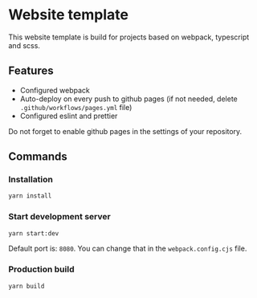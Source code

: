 # Website template

This website template is build for projects based on webpack, typescript and scss.

## Features

- Configured webpack
- Auto-deploy on every push to github pages (if not needed, delete `.github/workflows/pages.yml` file)
- Configured eslint and prettier

Do not forget to enable github pages in the settings of your repository.

## Commands

### Installation

```bash
yarn install
```

### Start development server

```bash
yarn start:dev
```

Default port is: `8080`. You can change that in the `webpack.config.cjs` file.

### Production build

```bash
yarn build
```
